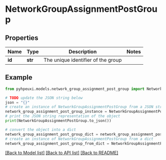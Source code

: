 # NetworkGroupAssignmentPostGroup


## Properties

Name | Type | Description | Notes
------------ | ------------- | ------------- | -------------
**id** | **str** | The unique identifier of the group | 

## Example

```python
from pyhpeuxi.models.network_group_assignment_post_group import NetworkGroupAssignmentPostGroup

# TODO update the JSON string below
json = "{}"
# create an instance of NetworkGroupAssignmentPostGroup from a JSON string
network_group_assignment_post_group_instance = NetworkGroupAssignmentPostGroup.from_json(json)
# print the JSON string representation of the object
print(NetworkGroupAssignmentPostGroup.to_json())

# convert the object into a dict
network_group_assignment_post_group_dict = network_group_assignment_post_group_instance.to_dict()
# create an instance of NetworkGroupAssignmentPostGroup from a dict
network_group_assignment_post_group_from_dict = NetworkGroupAssignmentPostGroup.from_dict(network_group_assignment_post_group_dict)
```
[[Back to Model list]](../README.md#documentation-for-models) [[Back to API list]](../README.md#documentation-for-api-endpoints) [[Back to README]](../README.md)


